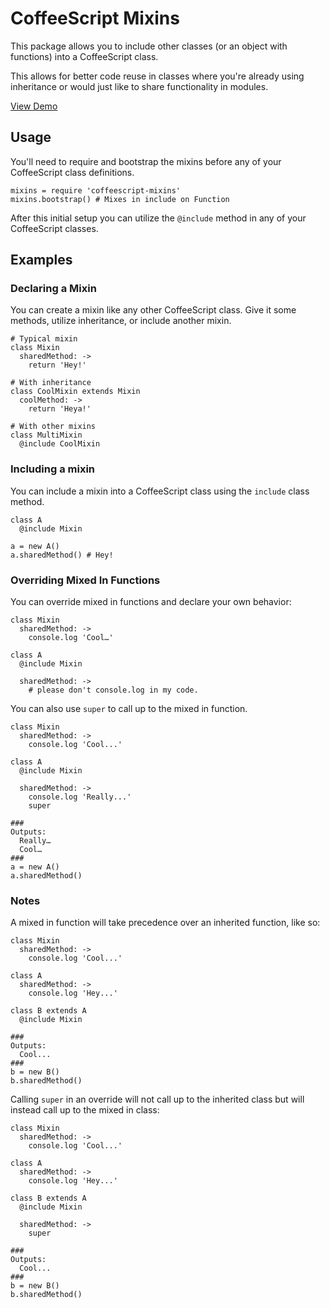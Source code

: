 # CoffeeScript Mixins

This package allows you to include other classes (or an object with functions) into a CoffeeScript class.

This allows for better code reuse in classes where you're already using inheritance or would just like to share functionality in modules.

[View Demo](http://jsfiddle.net/zN9kN/1/)

## Usage

You'll need to require and bootstrap the mixins before any of your CoffeeScript class definitions.

	mixins = require 'coffeescript-mixins'
	mixins.bootstrap() # Mixes in include on Function
	
After this initial setup you can utilize the `@include` method in any of your CoffeeScript classes.

## Examples

### Declaring a Mixin

You can create a mixin like any other CoffeeScript class.  Give it some methods, utilize inheritance, or include another mixin.

    # Typical mixin
    class Mixin
      sharedMethod: ->
        return 'Hey!'
          
    # With inheritance
    class CoolMixin extends Mixin
      coolMethod: ->
        return 'Heya!'
        
    # With other mixins
    class MultiMixin
      @include CoolMixin

### Including a mixin

You can include a mixin into a CoffeeScript class using the `include` class method.

    class A
      @include Mixin

    a = new A()
    a.sharedMethod() # Hey!
    
### Overriding Mixed In Functions

You can override mixed in functions and declare your own behavior:

    class Mixin
      sharedMethod: ->
        console.log 'Cool…'
        
    class A
      @include Mixin
      
      sharedMethod: ->
        # please don't console.log in my code.

You can also use `super` to call up to the mixed in function.

	class Mixin
      sharedMethod: ->
        console.log 'Cool...'

    class A
      @include Mixin

      sharedMethod: ->
        console.log 'Really...'
        super
      
    ###
    Outputs:
      Really…
      Cool…
    ###
    a = new A()
    a.sharedMethod() 

### Notes

A mixed in function will take precedence over an inherited function, like so:

    class Mixin
      sharedMethod: ->
        console.log 'Cool...'

    class A
      sharedMethod: ->
        console.log 'Hey...'

    class B extends A
      @include Mixin

    ###
    Outputs:
      Cool...
    ###
    b = new B()
    b.sharedMethod()
  
Calling `super` in an override will not call up to the inherited class but will instead call up to the mixed in class:

    class Mixin
      sharedMethod: ->
        console.log 'Cool...'

    class A
      sharedMethod: ->
        console.log 'Hey...'

    class B extends A
      @include Mixin

      sharedMethod: ->
        super

    ###
    Outputs:
      Cool...
    ###
    b = new B()
    b.sharedMethod()